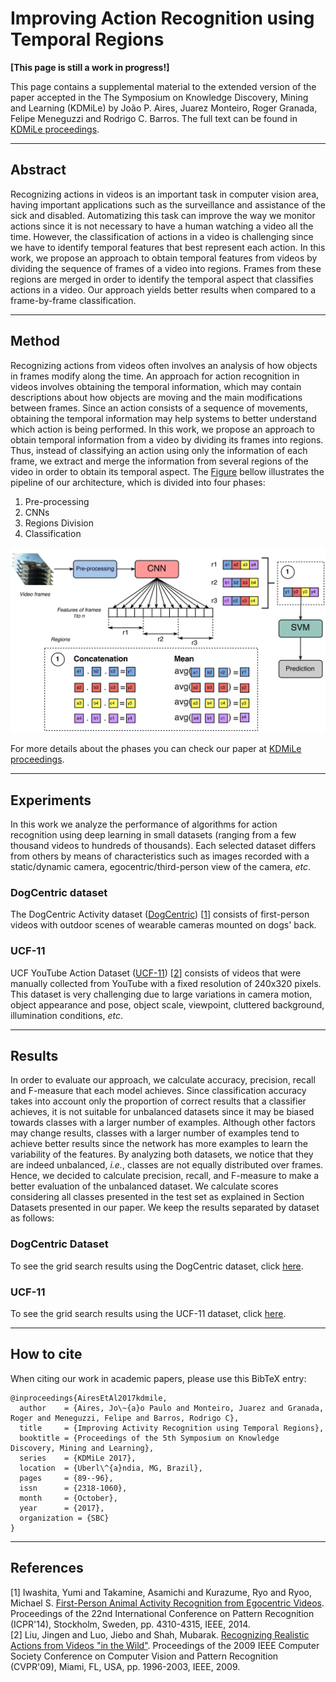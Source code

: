 # Improving Action Recognition using Temporal Regions

**[This page is still a work in progress!]**

This page contains a supplemental material to the extended version of the paper accepted in the The Symposium on Knowledge Discovery, Mining and Learning (KDMiLe) by João P. Aires, Juarez Monteiro, Roger Granada, Felipe Meneguzzi and Rodrigo C. Barros. The full text can be found in [KDMiLe proceedings](http://www.facom.ufu.br/~kdmile/proceedings/anais-kdmile-2017.pdf).

---
## Abstract

Recognizing actions in videos is an important task in computer vision area, having important applications such as the surveillance and assistance of the sick and disabled. Automatizing this task can improve the way we monitor actions since it is not necessary to have a human watching a video all the time. However, the classification of actions in a video is challenging since we have to identify temporal features that best represent each action. In this work, we propose an approach to obtain temporal features from videos by dividing the sequence of frames of a video into regions. Frames from these regions are merged in order to identify the temporal aspect that classifies actions in a video. Our approach yields better results when compared to a frame-by-frame classification.

---
## Method

Recognizing actions from videos often involves an analysis of how objects in frames modify along the time.
An approach for action recognition in videos involves obtaining the temporal information, which may contain descriptions about how objects are moving and the main modifications between frames.
Since an action consists of a sequence of movements, obtaining the temporal information may help systems to better understand which action is being performed.
In this work, we propose an approach to obtain temporal information from a video by dividing its frames into regions.
Thus, instead of classifying an action using only the information of each frame, we extract and merge the information from several regions of the video in order to obtain its temporal aspect.
The [Figure](#image) bellow illustrates the pipeline of our architecture, which is divided into four phases:

1. Pre-processing
2. CNNs
3. Regions Division
4. Classification

[image]: pipeline.png "Pipeline of our architecture for action recognition using multiple regions"
![Alt text][image]

For more details about the phases you can check our paper at [KDMiLe proceedings](http://www.facom.ufu.br/~kdmile/proceedings/anais-kdmile-2017.pdf).


---
## Experiments

In this work we analyze the performance of algorithms for action recognition using deep learning in small datasets (ranging from a few thousand videos to hundreds of thousands). Each selected dataset differs from others by means of characteristics such as images recorded with a static/dynamic camera, egocentric/third-person view of the camera, *etc*.

### DogCentric dataset

The DogCentric Activity dataset ([DogCentric](http://robotics.ait.kyushu-u.ac.jp/~yumi/db/first_dog.html)) [[1](#references)] consists of first-person videos with outdoor scenes of wearable cameras mounted on dogs' back.

### UCF-11

UCF YouTube Action Dataset ([UCF-11](http://crcv.ucf.edu/data/UCF_YouTube_Action.php)) [[2](#references)] consists of videos that were manually collected from YouTube with a fixed resolution of 240x320 pixels. This dataset is very challenging due to large variations in camera motion, object appearance and pose, object scale, viewpoint, cluttered background, illumination conditions, *etc*.


---
## Results
In order to evaluate our approach, we calculate accuracy, precision, recall and F-measure that each model achieves.
Since classification accuracy takes into account only the proportion of correct results that a classifier achieves, it is not suitable for unbalanced datasets since it may be biased towards classes with a larger number of examples.
Although other factors may change results, classes with a larger number of examples tend to achieve better results since the network has more examples to learn the variability of the features.
By analyzing both datasets, we notice that they are indeed unbalanced, *i.e.*, classes are not equally distributed over frames.
Hence, we decided to calculate precision, recall, and F-measure to make a better evaluation of the unbalanced dataset.
We calculate scores considering all classes presented in the test set as explained in Section Datasets presented in our paper.
We keep the results separated by dataset as follows:

### DogCentric Dataset

To see the grid search results using the DogCentric dataset, click [here](grid_search_dog.md).


### UCF-11

To see the grid search results using the UCF-11 dataset, click [here](grid_search_ucf11.md).

---
## How to cite

When citing our work in academic papers, please use this BibTeX entry:

```
@inproceedings{AiresEtAl2017kdmile,
  author    = {Aires, Jo\~{a}o Paulo and Monteiro, Juarez and Granada, Roger and Meneguzzi, Felipe and Barros, Rodrigo C},
  title     = {Improving Activity Recognition using Temporal Regions},
  booktitle = {Proceedings of the 5th Symposium on Knowledge Discovery, Mining and Learning},
  series    = {KDMiLe 2017},
  location  = {Uberl\^{a}ndia, MG, Brazil},
  pages     = {89--96},
  issn      = {2318-1060},
  month     = {October},
  year      = {2017},
  organization = {SBC}
}
```

---
## References

[1] Iwashita, Yumi and Takamine, Asamichi and Kurazume, Ryo and Ryoo, Michael S. [First-Person Animal Activity Recognition from Egocentric Videos](http://dx.doi.org/10.1109/ICPR.2014.739). Proceedings of the 22nd International Conference on Pattern Recognition (ICPR'14), Stockholm, Sweden, pp. 4310-4315, IEEE, 2014.  
[2] Liu, Jingen and Luo, Jiebo and Shah, Mubarak. [Recognizing Realistic Actions from Videos "in the Wild"](https://doi.org/10.1109/CVPR.2009.5206744). Proceedings of the 2009 IEEE Computer Society Conference on Computer Vision and Pattern Recognition (CVPR'09), Miami, FL, USA, pp. 1996-2003, IEEE, 2009.  
